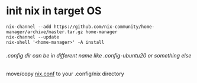 # init nix in target OS

```shell
nix-channel --add https://github.com/nix-community/home-manager/archive/master.tar.gz home-manager
nix-channel --update
nix-shell '<home-manager>' -A install
```

###### .config dir can be in different name like .config-ubuntu20 or something else
move/copy [nix.conf](.config/nix/nix.conf) to your .config/nix directory
